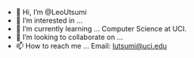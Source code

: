 - 👋 Hi, I’m @LeoUtsumi
- 👀 I’m interested in ...
- 🌱 I’m currently learning ...
Computer Science at UCI.
- 💞️ I’m looking to collaborate on ...
- 📫 How to reach me ... 
Email: lutsumi@uci.edu

<!---
LeoUtsumi/LeoUtsumi is a ✨ special ✨ repository because its `README.md` (this file) appears on your GitHub profile.
You can click the Preview link to take a look at your changes.
--->
